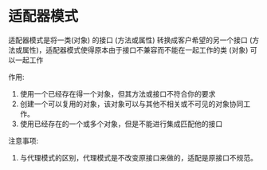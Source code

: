 # 适配器模式
适配器模式是将一类(对象) 的接口 (方法或属性) 转换成客户希望的另一个接口 (方法或属性)，适配器模式使得原本由于接口不兼容而不能在一起工作的类 (对象) 可以一起工作

作用:
  1. 使用一个已经存在得一个对象，但其方法或接口不符合你的要求
  2. 创建一个可以复用的对象，该对象可以与其他不相关或不可见的对象协同工作。
  3. 使用已经存在的一个或多个对象，但是不能进行集成匹配他的接口

注意事项:
  1. 与代理模式的区别，代理模式是不改变原接口来做的，适配是原接口不规范。